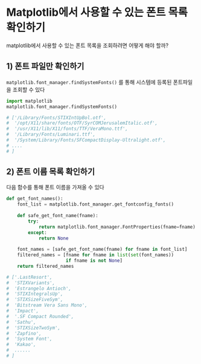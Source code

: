 # Matplotlib에서 사용할 수 있는 폰트 목록 확인하기

matplotlib에서 사용할 수 있는 폰트 목록을 조회하려면 어떻게 해야 할까?

## 1) 폰트 파일만 확인하기

`matplotlib.font_manager.findSystemFonts()` 를 통해 시스템에 등록된 폰트파일을 조회할 수 있다

```python
import matplotlib
matplotlib.font_manager.findSystemFonts()

# ['/Library/Fonts/STIXIntUpBol.otf',
#  '/opt/X11/share/fonts/OTF/SyrCOMJerusalemItalic.otf',
#  '/usr/X11/lib/X11/fonts/TTF/VeraMono.ttf',
#  '/Library/Fonts/Luminari.ttf',
#  '/System/Library/Fonts/SFCompactDisplay-Ultralight.otf',
# ....
# ]
```

## 2) 폰트 이름 목록 확인하기

다음 함수를 통해 폰트 이름을 가져올 수 있다

```python
def get_font_names():
    font_list = matplotlib.font_manager.get_fontconfig_fonts()
    
    def safe_get_font_name(fname):
        try:
            return matplotlib.font_manager.FontProperties(fname=fname).get_name()
        except:
            return None
    
    font_names = [safe_get_font_name(fname) for fname in font_list]
    filtered_names = [fname for fname in list(set(font_names))
                      if fname is not None]
    return filtered_names

# ['.LastResort',
#  'STIXVariants',
#  'Estrangelo Antioch',
#  'STIXIntegralsUp',
#  'STIXSizeFiveSym',
#  'Bitstream Vera Sans Mono',
#  'Impact',
#  '.SF Compact Rounded',
#  'Sathu',
#  'STIXSizeTwoSym',
#  'Zapfino',
#  'System Font',
#  'Kakao',
#  ......
# ]
```
